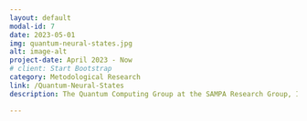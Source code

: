 ```yaml
---
layout: default
modal-id: 7
date: 2023-05-01
img: quantum-neural-states.jpg
alt: image-alt
project-date: April 2023 - Now
# client: Start Bootstrap
category: Metodological Research
link: /Quantum-Neural-States
description: The Quantum Computing Group at the SAMPA Research Group, Institute of Physics – University of São Paulo (USP) focuses on the development and application of computational methods to study quantum systems and materials. Our research explores quantum simulation techniques aimed at understanding the ground-state properties of matter, catalytic processes, and the electronic structure of complex systems. We combine quantum computing algorithms with numerical approaches such as Monte Carlo methods, variational techniques, and many-body approximations to model realistic materials with high accuracy and scalability. By bridging quantum information science and computational physics, our goal is to build new paradigms for simulating matter and advancing the predictive power of quantum technologies in materials science and chemistry.

---
```

